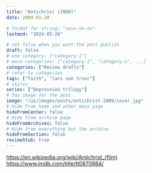 ```yaml
---
title: "Antichrist (2009)"
date: 2009-05-20

# format for string: "xxxx-xx-xx"
lastmod: "2024-05-26"

# set false when you want the post publish
draft: false
# one category: ["category-1"]
# more categories: ["category-1", "category-2", ...]
categories: ["Review drafts"]
# refer to categories
tags: ["faith", "lars von trier"]
# seires
series: ["Depression trilogy"]
# Top image for the post
image: "/uk/images/posts/antichrist-2009/cover.jpg"
# Hide from home and other main page
hideFromCenter: false
# Hide from archive page
hideFromArchives: false
# Hide from everything but the archive
hideFromSection: false
reviewStub: true
---
```

https://en.wikipedia.org/wiki/Antichrist_(film)
https://www.imdb.com/title/tt0870984/
<!--more-->